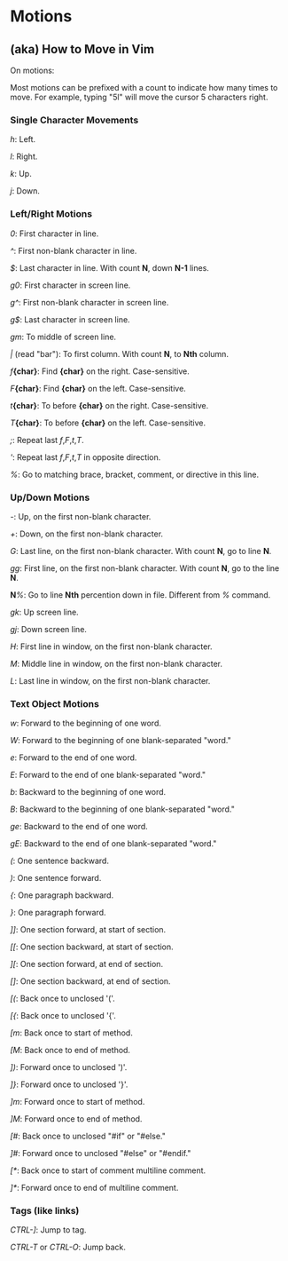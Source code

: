 # Motions
## (aka) How to Move in Vim

On motions:

Most motions can be prefixed with a count to indicate how many times to move.
For example, typing "5l" will move the cursor 5 characters right.

### Single Character Movements

_h_: Left.

_l_: Right.

_k_: Up.

_j_: Down.

### Left/Right Motions

_0_: First character in line.

_^_: First non-blank character in line.

_$_: Last character in line. With count **N**, down **N-1** lines.

_g0_: First character in screen line.

_g^_: First non-blank character in screen line.

_g$_: Last character in screen line.

_gm_: To middle of screen line.

_|_ (read "bar"): To first column. With count **N**, to **Nth** column.

_f_**{char}**: Find **{char}** on the right. Case-sensitive.

_F_**{char}**: Find **{char}** on the left. Case-sensitive.

_t_**{char}**: To before **{char}** on the right. Case-sensitive.

_T_**{char}**: To before **{char}** on the left. Case-sensitive.

_;_: Repeat last _f_,_F_,_t_,_T_.

_'_: Repeat last _f_,_F_,_t_,_T_ in opposite direction.

_%_: Go to matching brace, bracket, comment, or directive in this line.

### Up/Down Motions

_-_: Up, on the first non-blank character.

_+_: Down, on the first non-blank character.

_G_: Last line, on the first non-blank character. With count **N**, go to line **N**.

_gg_: First line, on the first non-blank character. With count **N**, go to the line **N**.

**N**_%_: Go to line **Nth** percention down in file. Different from _%_ command.

_gk_: Up screen line.

_gj_: Down screen line.

_H_: First line in window, on the first non-blank character.

_M_: Middle line in window, on the first non-blank character.

_L_: Last line in window, on the first non-blank character.

### Text Object Motions

_w_: Forward to the beginning of one word.

_W_: Forward to the beginning of one blank-separated "word."

_e_: Forward to the end of one word.

_E_: Forward to the end of one blank-separated "word."

_b_: Backward to the beginning of one word.

_B_: Backward to the beginning of one blank-separated "word."

_ge_: Backward to the end of one word.

_gE_: Backward to the end of one blank-separated "word."

_(_: One sentence backward.

_)_: One sentence forward.

_{_: One paragraph backward.

_}_: One paragraph forward.

_]]_: One section forward, at start of section.

_[[_: One section backward, at start of section.

_][_: One section forward, at end of section.

_[]_: One section backward, at end of section.

_[(_: Back once to unclosed '('.

_[{_: Back once to unclosed '{'.

_[m_: Back once to start of method.

_[M_: Back once to end of method.

_])_: Forward once to unclosed ')'.

_]}_: Forward once to unclosed '}'.

_]m_: Forward once to start of method.

_]M_: Forward once to end of method.

_[#_: Back once to unclosed "#if" or "#else."

_]#_: Forward once to unclosed "#else" or "#endif."

_[*_: Back once to start of comment multiline comment.

_]*_: Forward once to end of multiline comment.

### Tags (like links)

_CTRL-]_: Jump to tag.

_CTRL-T_ or _CTRL-O_: Jump back.
